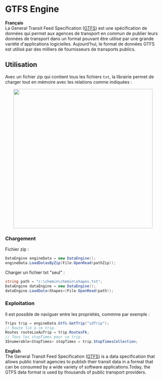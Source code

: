 # GTFS Engine

**Français**  
La General Transit Feed Specification ([GTFS](https://developers.google.com/transit/gtfs/reference?hl=fr)) est une spécification de données qui permet aux agences de transport en commun de publier leurs données de transport dans un format pouvant être utilisé par une grande variété d'applications logicielles. Aujourd'hui, le format de données GTFS est utilisé par des milliers de fournisseurs de transports publics.  

## Utilisation
Avec un fichier zip qui contient tous les fichiers `txt`, la librairie permet de charger tout en mémoire avec les relations comme indiquées :  
<p align="center"><kbd><img src="https://i.ibb.co/cL0BC4X/GTFSdb.png" height="450"></kbd></p>

### Chargement  
Fichier zip :
```csharp
DataEngine engineData = new DataEngine();
engineData.LoadDatasByZip(File.OpenRead(pathZip));
```

Charger un fichier txt "seul" :
```csharp
string path = "c:\chemin\chemin\shapes.txt";
DataEngine dataEngine = new DataEngine();
dataEngine.LoadData<Shapes>(File.OpenRead(path));
```

### Exploitation
Il est possible de naviguer entre les propriétés, commme par exemple :
```csharp
Trips trip = engineData.Gtfs.GetTrip("idTrip");
// Route lié à ce trip.
Routes routeLieAuTrip = trip.RoutesFk;
// Tous les stopTimes pour ce trip.
IEnumerable<StopTimes> stopTimes = trip.StopTimesCollection;
```

**English**  
The General Transit Feed Specification ([GTFS](https://developers.google.com/transit/gtfs/reference?hl=en)) is a data specification that allows public transit agencies to publish their transit data in a format that can be consumed by a wide variety of software applications.Today, the GTFS data format is used by thousands of public transport providers.  

